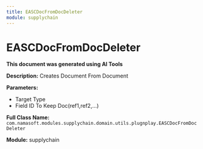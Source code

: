 ```yaml
---
title: EASCDocFromDocDeleter
module: supplychain
---
```



<div class='entity-flows'>

# EASCDocFromDocDeleter

**This document was generated using AI Tools**

**Description:** Creates Document From Document

**Parameters:**
- Target Type
- Field ID To Keep Doc(ref1,ref2,...)

**Full Class Name:** `com.namasoft.modules.supplychain.domain.utils.plugnplay.EASCDocFromDocDeleter`

**Module:** supplychain


</div>

